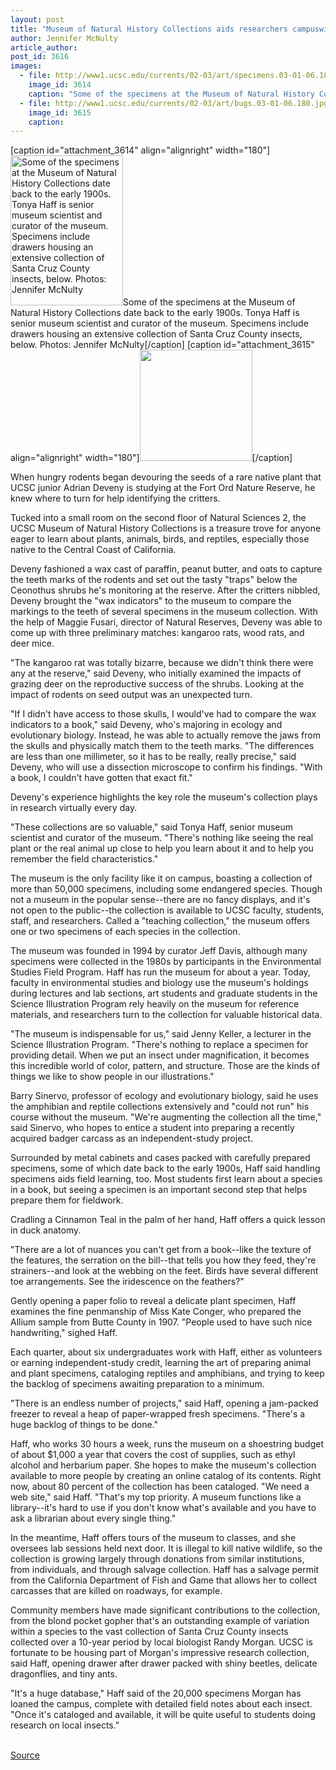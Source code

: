 ```yaml
---
layout: post
title: "Museum of Natural History Collections aids researchers campuswide"
author: Jennifer McNulty
article_author: 
post_id: 3616
images:
  - file: http://www1.ucsc.edu/currents/02-03/art/specimens.03-01-06.180.jpg
    image_id: 3614
    caption: "Some of the specimens at the Museum of Natural History Collections date back to the early 1900s. Tonya Haff is senior museum scientist and curator of the museum. Specimens include drawers housing an extensive collection of Santa Cruz County insects, below. Photos: Jennifer McNulty"
  - file: http://www1.ucsc.edu/currents/02-03/art/bugs.03-01-06.180.jpg
    image_id: 3615
    caption: 
---
```


[caption id="attachment_3614" align="alignright" width="180"]<a href="http://dev-ucsc-news.pantheonsite.io/wp-content/uploads/2003/01/specimens.03-01-06.180.jpg"><img class="size-full wp-image-3614" src="http://dev-ucsc-news.pantheonsite.io/wp-content/uploads/2003/01/specimens.03-01-06.180.jpg" alt="Some of the specimens at the Museum of Natural History Collections date back to the early 1900s. Tonya Haff is senior museum scientist and curator of the museum. Specimens include drawers housing an extensive collection of Santa Cruz County insects, below. Photos: Jennifer McNulty" width="180" height="240" /></a>Some of the specimens at the Museum of Natural History Collections date back to the early 1900s. Tonya Haff is senior museum scientist and curator of the museum. Specimens include drawers housing an extensive collection of Santa Cruz County insects, below. Photos: Jennifer McNulty[/caption]
[caption id="attachment_3615" align="alignright" width="180"]<a href="http://dev-ucsc-news.pantheonsite.io/wp-content/uploads/2003/01/bugs.03-01-06.180.jpg"><img class="size-full wp-image-3615" src="http://dev-ucsc-news.pantheonsite.io/wp-content/uploads/2003/01/bugs.03-01-06.180.jpg" alt="" width="180" height="178" /></a>[/caption]
<p>
  When hungry rodents began devouring the seeds of a rare native plant that UCSC junior Adrian Deveny is studying at the Fort Ord Nature Reserve, he knew where to turn for help identifying the critters.
</p>
<p>
  Tucked into a small room on the second floor of Natural Sciences 2, the UCSC Museum of Natural History Collections is a treasure trove for anyone eager to learn about plants, animals, birds, and reptiles, especially those native to the Central Coast of California.
</p>
<p>
  Deveny fashioned a wax cast of paraffin, peanut butter, and oats to capture the teeth marks of the rodents and set out the tasty "traps" below the Ceonothus shrubs he's monitoring at the reserve. After the critters nibbled, Deveny brought the "wax indicators" to the museum to compare the markings to the teeth of several specimens in the museum collection. With the help of Maggie Fusari, director of Natural Reserves, Deveny was able to come up with three preliminary matches: kangaroo rats, wood rats, and deer mice.<br>
</p>
<p>
  "The kangaroo rat was totally bizarre, because we didn't think there were any at the reserve," said Deveny, who initially examined the impacts of grazing deer on the reproductive success of the shrubs. Looking at the impact of rodents on seed output was an unexpected turn.<br>
</p>
<p>
  "If I didn't have access to those skulls, I would've had to compare the wax indicators to a book," said Deveny, who's majoring in ecology and evolutionary biology. Instead, he was able to actually remove the jaws from the skulls and physically match them to the teeth marks. "The differences are less than one millimeter, so it has to be really, really precise," said Deveny, who will use a dissection microscope to confirm his findings. "With a book, I couldn't have gotten that exact fit."<br>
</p>
<p>
  Deveny's experience highlights the key role the museum's collection plays in research virtually every day.<br>
</p>
<p>
  "These collections are so valuable," said Tonya Haff, senior museum scientist and curator of the museum. "There's nothing like seeing the real plant or the real animal up close to help you learn about it and to help you remember the field characteristics."<br>
</p>
<p>
  The museum is the only facility like it on campus, boasting a collection of more than 50,000 specimens, including some endangered species. Though not a museum in the popular sense--there are no fancy displays, and it's not open to the public--the collection is available to UCSC faculty, students, staff, and researchers. Called a "teaching collection," the museum offers one or two specimens of each species in the collection.<br>
</p>
<p>
  The museum was founded in 1994 by curator Jeff Davis, although many specimens were collected in the 1980s by participants in the Environmental Studies Field Program. Haff has run the museum for about a year. Today, faculty in environmental studies and biology use the museum's holdings during lectures and lab sections, art students and graduate students in the Science Illustration Program rely heavily on the museum for reference materials, and researchers turn to the collection for valuable historical data.<br>
</p>
<p>
  "The museum is indispensable for us," said Jenny Keller, a lecturer in the Science Illustration Program. "There's nothing to replace a specimen for providing detail. When we put an insect under magnification, it becomes this incredible world of color, pattern, and structure. Those are the kinds of things we like to show people in our illustrations."<br>
</p>
<p>
  Barry Sinervo, professor of ecology and evolutionary biology, said he uses the amphibian and reptile collections extensively and "could not run" his course without the museum. "We're augmenting the collection all the time," said Sinervo, who hopes to entice a student into preparing a recently acquired badger carcass as an independent-study project.<br>
</p>
<p>
  Surrounded by metal cabinets and cases packed with carefully prepared specimens, some of which date back to the early 1900s, Haff said handling specimens aids field learning, too. Most students first learn about a species in a book, but seeing a specimen is an important second step that helps prepare them for fieldwork.<br>
</p>
<p>
  Cradling a Cinnamon Teal in the palm of her hand, Haff offers a quick lesson in duck anatomy.<br>
</p>
<p>
  "There are a lot of nuances you can't get from a book--like the texture of the features, the serration on the bill--that tells you how they feed, they're strainers--and look at the webbing on the feet. Birds have several different toe arrangements. See the iridescence on the feathers?"<br>
</p>
<p>
  Gently opening a paper folio to reveal a delicate plant specimen, Haff examines the fine penmanship of Miss Kate Conger, who prepared the Allium sample from Butte County in 1907. "People used to have such nice handwriting," sighed Haff.<br>
</p>
<p>
  Each quarter, about six undergraduates work with Haff, either as volunteers or earning independent-study credit, learning the art of preparing animal and plant specimens, cataloging reptiles and amphibians, and trying to keep the backlog of specimens awaiting preparation to a minimum.<br>
</p>
<p>
  "There is an endless number of projects," said Haff, opening a jam-packed freezer to reveal a heap of paper-wrapped fresh specimens. "There's a huge backlog of things to be done."<br>
</p>
<p>
  Haff, who works 30 hours a week, runs the museum on a shoestring budget of about $1,000 a year that covers the cost of supplies, such as ethyl alcohol and herbarium paper. She hopes to make the museum's collection available to more people by creating an online catalog of its contents. Right now, about 80 percent of the collection has been cataloged. "We need a web site," said Haff. "That's my top priority. A museum functions like a library--it's hard to use if you don't know what's available and you have to ask a librarian about every single thing."<br>
</p>
<p>
  In the meantime, Haff offers tours of the museum to classes, and she oversees lab sessions held next door. It is illegal to kill native wildlife, so the collection is growing largely through donations from similar institutions, from individuals, and through salvage collection. Haff has a salvage permit from the California Department of Fish and Game that allows her to collect carcasses that are killed on roadways, for example.<br>
</p>
<p>
  Community members have made significant contributions to the collection, from the blond pocket gopher that's an outstanding example of variation within a species to the vast collection of Santa Cruz County insects collected over a 10-year period by local biologist Randy Morgan. UCSC is fortunate to be housing part of Morgan's impressive research collection, said Haff, opening drawer after drawer packed with shiny beetles, delicate dragonflies, and tiny ants.<br>
</p>
<p>
  "It's a huge database," Haff said of the 20,000 specimens Morgan has loaned the campus, complete with detailed field notes about each insect. "Once it's cataloged and available, it will be quite useful to students doing research on local insects."<br>
  <i><br></i>
</p>
<p><a href="http://www1.ucsc.edu/currents/02-03/01-06/museum.html" title="Permalink to museum">Source</a></p>
